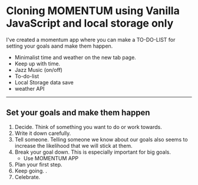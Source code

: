 # Cloning MOMENTUM using Vanilla JavaScript and local storage only

I've created a momentum app where you can make a TO-DO-LIST for setting your goals aand make them happen. 

* Minimalist time and weather on the new tab page.
* Keep up with time. 
* Jazz Music (on/off)
* To-do-list
* Local Storage data save
* weather API

----
## Set your goals and make them happen
>
1. Decide. Think of something you want to do or work towards. 
2. Write it down carefully. 
3. Tell someone. Telling someone we know about our goals also seems to increase the likelihood that we will stick at them.
4. Break your goal down. This is especially important for big goals. 
   * Use MOMENTUM APP
5. Plan your first step. 
6. Keep going. .
7. Celebrate.
